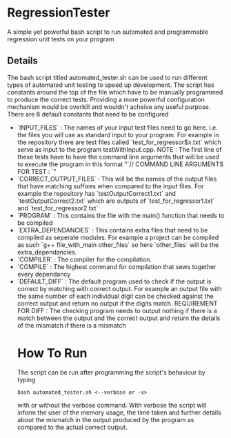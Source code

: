 # RegressionTester
A simple yet powerful bash script to run automated and programmable regression unit tests on your program

## Details
The bash script</font> titled automated_tester.sh can be used to run different types of automated unit testing to speed up development. The script has constants around the top of the file which have to be manually programmed to produce the correct tests. Providing a more powerful configuration mechanism would be overkill and wouldn't acheive any useful purpose. There are 8 default constants that need to be configured

<ul>
<li>`INPUT_FILES` : The names of your input test files need to go here. i.e. the files you will use as standard input to your program. For example in the repository there are test files called `test_for_regressor$x.txt`</FONT> which serve as input to the program testWithInput.cpp. NOTE : The first line of these tests have to have the command line arguments that will be used to execute the program in this format "`// COMMAND LINE ARGUMENTS FOR TEST : `<the arguments here>"</li>

<li>`CORRECT_OUTPUT_FILES` : This will be the names of the output files that have matching suffixes when compared to the input files. For example the repository has `testOutputCorrect1.txt` and `testOutputCorrect2.txt` which are outputs of `test_for_regressor1.txt` and `test_for_regressor2.txt`</li>

<li>`PROGRAM` : This contains the file with the main() function that needs to be compiled</li>

<li>`EXTRA_DEPENDANCIES` : This contains extra files that need to be compiled as seperate modules. For example a project can be compiled as such `g++ file_with_main other_files` so here `other_files` will be the extra_dependancies.</li>

<li>`COMPILER` : The compiler for the compilation.</li>

<li>`COMPILE` : The highest command for compilation that sews together every dependancy</li>

<li>`DEFAULT_DIFF` : The default program used to check if the output is correct by matching with correct output. For example an output file with the same number of each individual digit can be checked against the correct output and return no output if the digits match. REQUIREMENT FOR DIFF : The checking program needs to output nothing if there is a match between the output and the correct output and return the details of the mismatch if there is a mismatch</li>

# How To Run
The script can be run after programming the script's behaviour by typing 

  `bash automated_tester.sh <--verbose or -v>` 
  
with or without the verbose command. With verbose the script will inform the user of the memory usage, the time taken and further details about the mismatch in the output produced by the program as compared to the actual correct output.
  
